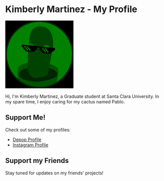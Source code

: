 # Kimberly Martinez - My Profile

![Profile Picture](green_terminal_new_image.png)

Hi, I'm Kimberly Martinez, a Graduate student at Santa Clara University. In my spare time, I enjoy caring for my cactus named Pablo.

## Support Me!

Check out some of my profiles:

- [Depop Profile](https://www.depop.com/amazon_alexa_/)
- [Instagram Profile](https://www.instagram.com/hey_alexa02/)

## Support my Friends

Stay tuned for updates on my friends' projects!

